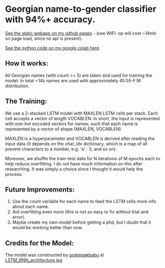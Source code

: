 # Georgian name-to-gender classifier with 94%+ accuracy.
[See the static webapp on my github pages](https://a1k28.github.io/name-to-gender-classifier/) - (use WIFI: op will cost ~14mb on page load, since no api is present).

[See the python code on my google colab here](https://colab.research.google.com/drive/1bj8WG2Wqngo7R_7G3RQW2tXz95RfA82D?usp=sharing).

## How it works:
All Georgian names (with count >= 5) are taken and used for training the model. 
In total ~14k names are used with approximately 45:55-F:M distribution.

## The Training:
We use a 2-stacked LSTM model with MAXLEN LSTM cells per stack. Each cell accepts a vector of length VOCABLEN.
In short, the input is represented with one-hot encoded vectors for names; such that each name is represented by a vector of shape (MAXLEN, VOCABLEN).

MAXLEN is a hyperparameter and VOCABLEN is derived after reading the input data (it depends on the char_idx dictionary, which is a map of all present characters to a number, e.g. 'a' : 0, and so on).

Moreover, we shuffle the train-test data for N iterations of M epochs each to help reduce overfitting.
I do not have much information on this after researching. It was simply a choice since I thought it would help the process.

## Future Improvements:
1. Use the count variable for each name to feed the LSTM cells more info about each name.
2. Aid overfitting even more (this is not so easy to fix without trial and error).
3. Maybe create my own model before getting a phd, but I doubt that it would be working better than now.

## Credits for the Model:
The model was constructed by [prdeepakbabu](https://github.com/prdeepakbabu) at [LSTM_RNN_architecture.jpg](https://github.com/prdeepakbabu/Python/blob/master/Deep%20learning%20gender/LSTM_RNN_architecture.jpg)
